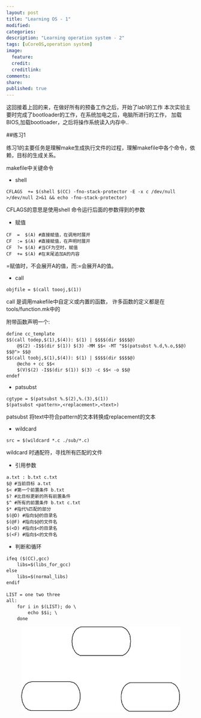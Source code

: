 ```yaml
---
layout: post
title: "Learning OS - 1"
modified:
categories: 
description: "Learning operation system - 2"
tags: [uCoreOS,operation system]
image:
  feature:
  credit:
  creditlink:
comments:
share:
published: true
---
```

这回接着上回的来，在做好所有的预备工作之后，开始了lab1的工作
本次实验主要时完成了bootloader的工作，在系统加电之后，电脑所进行的工作，
加载BIOS,加载bootloader，之后将操作系统读入内存中..

<!--more-->

##练习1

练习1的主要任务是理解make生成执行文件的过程，理解makefile中各个命令，依赖，目标的生成关系。

makefile中关键命令

*   shell

~~~ shell
CFLAGS	+= $(shell $(CC) -fno-stack-protector -E -x c /dev/null >/dev/null 2>&1 && echo -fno-stack-protector)
~~~

CFLAGS的意思是使用shell 命令运行后面的参数得到的参数

*  赋值

~~~ shell
CF  =  $(A) #直接赋值，在调用时展开
CF  := $(A) #直接赋值，在声明时展开
CF  ?= $(A) #当CF为空时，赋值
CF  += $(A) #在末尾追加A的内容
~~~

=赋值时，不会展开A的值，而:=会展开A的值。

*  call

~~~ shell
objfile = $(call toooj,$(1))
~~~

call 是调用makefile中自定义或内置的函数，
许多函数的定义都是在tools/function.mk中的

附带函数声明一个:

~~~ shell
define cc_template
$$(call todep,$(1),$(4)): $(1) | $$$$(dir $$$$@)
	@$(2) -I$$(dir $(1)) $(3) -MM $$< -MT "$$(patsubst %.d,%.o,$$@) $$@"> $$@
$$(call toobj,$(1),$(4)): $(1) | $$$$(dir $$$$@)
	@echo + cc $$<
	$(V)$(2) -I$$(dir $(1)) $(3) -c $$< -o $$@
endef
~~~


*   patsubst

~~~ shell
cgtype = $(patsubst %.$(2),%.(3),$(1))
$(patsubst <pattern>,<replacement>,<text>)
~~~

patsubst 将text中符合pattern的文本转换成replacement的文本

*   wildcard

~~~ shell
src = $(wildcard *.c ./sub/*.c)
~~~

wildcard 时通配符，寻找所有匹配的文件

*   引用参数

~~~ shell
a.txt : b.txt c.txt
$@ #当前目标 a.txt
$< #第一个前置条件 b.txt
$? #比目标更新的所有前置条件
$^ #所有的前置条件 b.txt c.txt
$* #指代%匹配的部分 
$(@D) #指向$@的目录名
$(@F) #指向$@的文件名
$(<D) #指向$<的目录名
$(<F) #指向$<的文件名
~~~

*   判断和循环

~~~ shell
ifeq ($(CC),gcc)
    libs=$(libs_for_gcc)
else 
    libs=$(normal_libs)
endif

LIST = one two three
all:
    for i in $(LIST); do \
        echo $$i; \
    done
~~~

<figure>
    <img src="/images/test.jpeg" alt="">
</figure>
